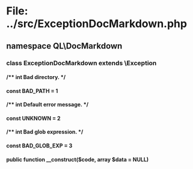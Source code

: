 # File: ../src/ExceptionDocMarkdown.php

## namespace QL\DocMarkdown
### class ExceptionDocMarkdown extends \Exception
#### /** int Bad directory. */
#### const BAD_PATH = 1

#### /** int Default error message. */
#### const UNKNOWN = 2

#### /** int Bad glob expression. */
#### const BAD_GLOB_EXP = 3

#### public function __construct($code, array $data = NULL)



